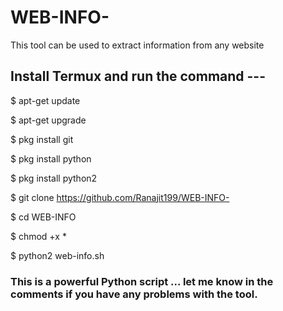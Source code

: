 # WEB-INFO-
This tool can be used to extract information from any website

## Install Termux and run the command ---

$ apt-get update

$ apt-get upgrade

$ pkg install git

$ pkg install python

$ pkg install python2

$ git clone https://github.com/Ranajit199/WEB-INFO-

$ cd WEB-INFO

$ chmod +x *

$ python2 web-info.sh


### This is a powerful Python script ... let me know in the comments if you have any problems with the tool.
